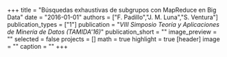 +++
title = "Búsquedas exhaustivas de subgrupos con MapReduce en Big Data"
date = "2016-01-01"
authors = ["F. Padillo","J. M. Luna","S. Ventura"]
publication_types = ["1"]
publication = "_VIII Simposio Teoría y Aplicaciones de Minería de Datos (TAMIDA'16)_"
publication_short = ""
image_preview = ""
selected = false
projects = []
math = true
highlight = true
[header]
image = ""
caption = ""
+++


